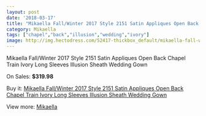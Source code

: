 ```yaml
---
layout: post
date: '2018-03-17'
title: "Mikaella Fall/Winter 2017 Style 2151 Satin Appliques Open Back Chapel Train Ivory Long Sleeves Illusion Sheath Wedding Gown"
category: Mikaella
tags: ["chapel","back","illusion","wedding","ivory"]
image: http://img.hectodress.com/52417-thickbox_default/mikaella-fall-winter-2017-style-2151-satin-appliques-open-back-chapel-train-ivory-long-sleeves-illusion-sheath-wedding-gown.jpg
---
```

Mikaella Fall/Winter 2017 Style 2151 Satin Appliques Open Back Chapel Train Ivory Long Sleeves Illusion Sheath Wedding Gown

On Sales: **$319.98**
<a href="https://www.hectodress.com/mikaella/16509-mikaella-fall-winter-2017-style-2151-satin-appliques-open-back-chapel-train-ivory-long-sleeves-illusion-sheath-wedding-gown.html"><amp-img layout="responsive" width="600" height="600" src="//img.hectodress.com/52417-thickbox_default/mikaella-fall-winter-2017-style-2151-satin-appliques-open-back-chapel-train-ivory-long-sleeves-illusion-sheath-wedding-gown.jpg" alt="Mikaella Fall/Winter 2017 Style 2151 Satin Appliques Open Back Chapel Train Ivory Long Sleeves Illusion Sheath Wedding Gown 0" /></a>
<a href="https://www.hectodress.com/mikaella/16509-mikaella-fall-winter-2017-style-2151-satin-appliques-open-back-chapel-train-ivory-long-sleeves-illusion-sheath-wedding-gown.html"><amp-img layout="responsive" width="600" height="600" src="//img.hectodress.com/52421-thickbox_default/mikaella-fall-winter-2017-style-2151-satin-appliques-open-back-chapel-train-ivory-long-sleeves-illusion-sheath-wedding-gown.jpg" alt="Mikaella Fall/Winter 2017 Style 2151 Satin Appliques Open Back Chapel Train Ivory Long Sleeves Illusion Sheath Wedding Gown 1" /></a>
<a href="https://www.hectodress.com/mikaella/16509-mikaella-fall-winter-2017-style-2151-satin-appliques-open-back-chapel-train-ivory-long-sleeves-illusion-sheath-wedding-gown.html"><amp-img layout="responsive" width="600" height="600" src="//img.hectodress.com/52420-thickbox_default/mikaella-fall-winter-2017-style-2151-satin-appliques-open-back-chapel-train-ivory-long-sleeves-illusion-sheath-wedding-gown.jpg" alt="Mikaella Fall/Winter 2017 Style 2151 Satin Appliques Open Back Chapel Train Ivory Long Sleeves Illusion Sheath Wedding Gown 2" /></a>
<a href="https://www.hectodress.com/mikaella/16509-mikaella-fall-winter-2017-style-2151-satin-appliques-open-back-chapel-train-ivory-long-sleeves-illusion-sheath-wedding-gown.html"><amp-img layout="responsive" width="600" height="600" src="//img.hectodress.com/52419-thickbox_default/mikaella-fall-winter-2017-style-2151-satin-appliques-open-back-chapel-train-ivory-long-sleeves-illusion-sheath-wedding-gown.jpg" alt="Mikaella Fall/Winter 2017 Style 2151 Satin Appliques Open Back Chapel Train Ivory Long Sleeves Illusion Sheath Wedding Gown 3" /></a>
<a href="https://www.hectodress.com/mikaella/16509-mikaella-fall-winter-2017-style-2151-satin-appliques-open-back-chapel-train-ivory-long-sleeves-illusion-sheath-wedding-gown.html"><amp-img layout="responsive" width="600" height="600" src="//img.hectodress.com/52418-thickbox_default/mikaella-fall-winter-2017-style-2151-satin-appliques-open-back-chapel-train-ivory-long-sleeves-illusion-sheath-wedding-gown.jpg" alt="Mikaella Fall/Winter 2017 Style 2151 Satin Appliques Open Back Chapel Train Ivory Long Sleeves Illusion Sheath Wedding Gown 4" /></a>

Buy it: [Mikaella Fall/Winter 2017 Style 2151 Satin Appliques Open Back Chapel Train Ivory Long Sleeves Illusion Sheath Wedding Gown](https://www.hectodress.com/mikaella/16509-mikaella-fall-winter-2017-style-2151-satin-appliques-open-back-chapel-train-ivory-long-sleeves-illusion-sheath-wedding-gown.html "Mikaella Fall/Winter 2017 Style 2151 Satin Appliques Open Back Chapel Train Ivory Long Sleeves Illusion Sheath Wedding Gown")

View more: [Mikaella](https://www.hectodress.com/325-mikaella "Mikaella")